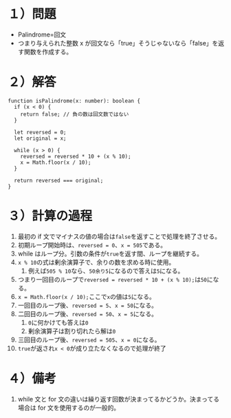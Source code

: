 # １）問題

- Palindrome=回文
- つまり与えられた整数 x が回文なら「true」そうじゃないなら「false」を返す関数を作成する。

# ２）解答

```tsx
function isPalindrome(x: number): boolean {
  if (x < 0) {
    return false; // 負の数は回文数ではない
  }

  let reversed = 0;
  let original = x;

  while (x > 0) {
    reversed = reversed * 10 + (x % 10);
    x = Math.floor(x / 10);
  }

  return reversed === original;
}
```

# ３）計算の過程

1. 最初の if 文でマイナスの値の場合は`false`を返すことで処理を終了させる。
2. 初期ループ開始時は、`reversed = 0`、`x = 505`である。
3. while はループ分。引数の条件が`true`を返す間、ループを継続する。
4. `x % 10`の式は剰余演算子で、余りの数を求める時に使用。
   1. 例えば`505 % 10`なら、`50余り5`になるので答えは`5`になる。
5. つまり一回目のループで`reversed = reversed * 10 + (x % 10);`は`50`になる。
6. `x = Math.floor(x / 10);`ここで`x`の値は`5`になる。
7. 一回目のループ後、`reversed = 5`、`x = 50`になる。
8. 二回目のループ後、`reversed = 50`、`x = 5`になる。
   1. `0`に何かけても答えは`0`
   2. 剰余演算子は割り切れたら解は`0`
9. 三回目のループ後、`reversed = 505`、`x = 0`になる。
10. `true`が返され`x < 0`が成り立たなくなるので処理が終了

# ４）備考

1. while 文と for 文の違いは繰り返す回数が決まってるかどうか。決まってる場合は for 文を使用するのが一般的。
